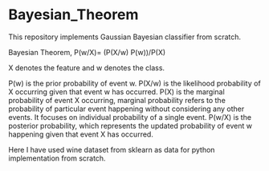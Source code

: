 # Bayesian_Theorem
This repository implements Gaussian Bayesian classifier from scratch.

Bayesian Theorem,
P(w/X)=  (P(X/w)  P(w))/P(X) 

X denotes the feature and w denotes the class.

P(w) is the prior probability of event w.
P(X/w) is the likelihood probability of X occurring given that event w has occurred.
P(X) is the marginal probability of event X occurring, marginal probability refers to the probability of particular event happening without considering any other events. It focuses on individual probability of a single event.
P(w/X) is the posterior probability, which represents the updated probability of event w happening given that event X has occurred.

Here I have used wine dataset from sklearn as data for python implementation from scratch.

